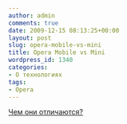 ```yaml
---
author: admin
comments: true
date: 2009-12-15 08:13:25+00:00
layout: post
slug: opera-mobile-vs-mini
title: Opera Mobile vs Mini
wordpress_id: 1340
categories:
- О технологиях
tags:
- Opera
---
```


[Чем они отличаются?](http://habrahabr.ru/company/opera/blog/77258/)
